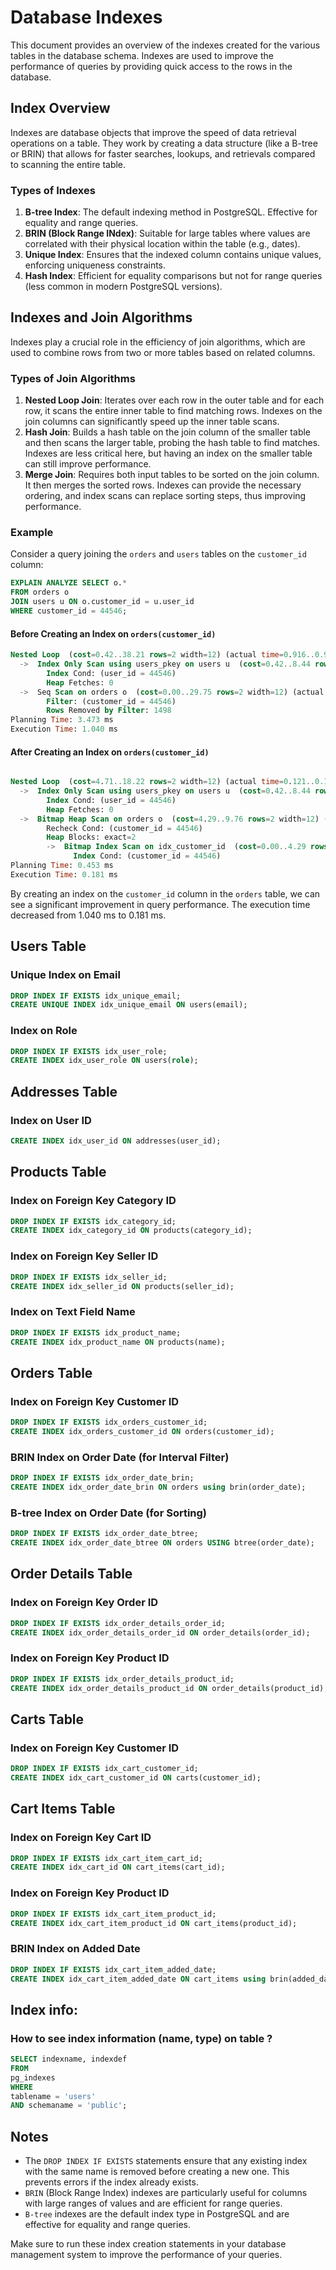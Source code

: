 
# Database Indexes

This document provides an overview of the indexes created for the various tables in the database schema. Indexes are used to improve the performance of queries by providing quick access to the rows in the database.

## Index Overview

Indexes are database objects that improve the speed of data retrieval operations on a table. They work by creating a data structure (like a B-tree or BRIN) that allows for faster searches, lookups, and retrievals compared to scanning the entire table.

### Types of Indexes

1. **B-tree Index**: The default indexing method in PostgreSQL. Effective for equality and range queries.
2. **BRIN (Block Range INdex)**: Suitable for large tables where values are correlated with their physical location within the table (e.g., dates).
3. **Unique Index**: Ensures that the indexed column contains unique values, enforcing uniqueness constraints.
4. **Hash Index**: Efficient for equality comparisons but not for range queries (less common in modern PostgreSQL versions).

## Indexes and Join Algorithms

Indexes play a crucial role in the efficiency of join algorithms, which are used to combine rows from two or more tables based on related columns.

### Types of Join Algorithms

1. **Nested Loop Join**: Iterates over each row in the outer table and for each row, it scans the entire inner table to find matching rows. Indexes on the join columns can significantly speed up the inner table scans.
2. **Hash Join**: Builds a hash table on the join column of the smaller table and then scans the larger table, probing the hash table to find matches. Indexes are less critical here, but having an index on the smaller table can still improve performance.
3. **Merge Join**: Requires both input tables to be sorted on the join column. It then merges the sorted rows. Indexes can provide the necessary ordering, and index scans can replace sorting steps, thus improving performance.

### Example

Consider a query joining the `orders` and `users` tables on the `customer_id` column:
```sql
EXPLAIN ANALYZE SELECT o.*
FROM orders o
JOIN users u ON o.customer_id = u.user_id
WHERE customer_id = 44546;
```

#### Before Creating an Index on `orders(customer_id)`

```sql
Nested Loop  (cost=0.42..38.21 rows=2 width=12) (actual time=0.916..0.935 rows=2 loops=1)
  ->  Index Only Scan using users_pkey on users u  (cost=0.42..8.44 rows=1 width=4) (actual time=0.494..0.495 rows=1 loops=1)
        Index Cond: (user_id = 44546)
        Heap Fetches: 0
  ->  Seq Scan on orders o  (cost=0.00..29.75 rows=2 width=12) (actual time=0.420..0.437 rows=2 loops=1)
        Filter: (customer_id = 44546)
        Rows Removed by Filter: 1498
Planning Time: 3.473 ms
Execution Time: 1.040 ms

```

#### After Creating an Index on `orders(customer_id)`

```sql

Nested Loop  (cost=4.71..18.22 rows=2 width=12) (actual time=0.121..0.127 rows=2 loops=1)
  ->  Index Only Scan using users_pkey on users u  (cost=0.42..8.44 rows=1 width=4) (actual time=0.025..0.026 rows=1 loops=1)
        Index Cond: (user_id = 44546)
        Heap Fetches: 0
  ->  Bitmap Heap Scan on orders o  (cost=4.29..9.76 rows=2 width=12) (actual time=0.091..0.094 rows=2 loops=1)
        Recheck Cond: (customer_id = 44546)
        Heap Blocks: exact=2
        ->  Bitmap Index Scan on idx_customer_id  (cost=0.00..4.29 rows=2 width=0) (actual time=0.062..0.062 rows=2 loops=1)
              Index Cond: (customer_id = 44546)
Planning Time: 0.453 ms
Execution Time: 0.181 ms

```

By creating an index on the `customer_id` column in the `orders` table, we can see a significant improvement in query performance. The execution time decreased from 1.040 ms to 0.181 ms.

## Users Table

### Unique Index on Email
```sql
DROP INDEX IF EXISTS idx_unique_email;
CREATE UNIQUE INDEX idx_unique_email ON users(email);
```

### Index on Role
```sql
DROP INDEX IF EXISTS idx_user_role;
CREATE INDEX idx_user_role ON users(role);
```

## Addresses Table

### Index on User ID
```sql
CREATE INDEX idx_user_id ON addresses(user_id);
```

## Products Table

### Index on Foreign Key Category ID
```sql
DROP INDEX IF EXISTS idx_category_id;
CREATE INDEX idx_category_id ON products(category_id);
```

### Index on Foreign Key Seller ID
```sql
DROP INDEX IF EXISTS idx_seller_id;
CREATE INDEX idx_seller_id ON products(seller_id);
```

### Index on Text Field Name
```sql
DROP INDEX IF EXISTS idx_product_name;
CREATE INDEX idx_product_name ON products(name);
```

## Orders Table

### Index on Foreign Key Customer ID
```sql
DROP INDEX IF EXISTS idx_orders_customer_id;
CREATE INDEX idx_orders_customer_id ON orders(customer_id);
```

### BRIN Index on Order Date (for Interval Filter)
```sql
DROP INDEX IF EXISTS idx_order_date_brin;
CREATE INDEX idx_order_date_brin ON orders using brin(order_date);
```

### B-tree Index on Order Date (for Sorting)
```sql
DROP INDEX IF EXISTS idx_order_date_btree;
CREATE INDEX idx_order_date_btree ON orders USING btree(order_date);
```

## Order Details Table

### Index on Foreign Key Order ID
```sql
DROP INDEX IF EXISTS idx_order_details_order_id;
CREATE INDEX idx_order_details_order_id ON order_details(order_id);
```

### Index on Foreign Key Product ID
```sql
DROP INDEX IF EXISTS idx_order_details_product_id;
CREATE INDEX idx_order_details_product_id ON order_details(product_id);
```

## Carts Table

### Index on Foreign Key Customer ID
```sql
DROP INDEX IF EXISTS idx_cart_customer_id;
CREATE INDEX idx_cart_customer_id ON carts(customer_id);
```

## Cart Items Table

### Index on Foreign Key Cart ID
```sql
DROP INDEX IF EXISTS idx_cart_item_cart_id;
CREATE INDEX idx_cart_id ON cart_items(cart_id);
```

### Index on Foreign Key Product ID
```sql
DROP INDEX IF EXISTS idx_cart_item_product_id;
CREATE INDEX idx_cart_item_product_id ON cart_items(product_id);
```

### BRIN Index on Added Date
```sql
DROP INDEX IF EXISTS idx_cart_item_added_date;
CREATE INDEX idx_cart_item_added_date ON cart_items using brin(added_date);
```


## Index info: 
### How to see index information (name, type) on table ?
    
```sql
SELECT indexname, indexdef
FROM
pg_indexes
WHERE
tablename = 'users'
AND schemaname = 'public';
```

## Notes

- The `DROP INDEX IF EXISTS` statements ensure that any existing index with the same name is removed before creating a new one. This prevents errors if the index already exists.
- `BRIN` (Block Range Index) indexes are particularly useful for columns with large ranges of values and are efficient for range queries.
- `B-tree` indexes are the default index type in PostgreSQL and are effective for equality and range queries.

Make sure to run these index creation statements in your database management system to improve the performance of your queries.